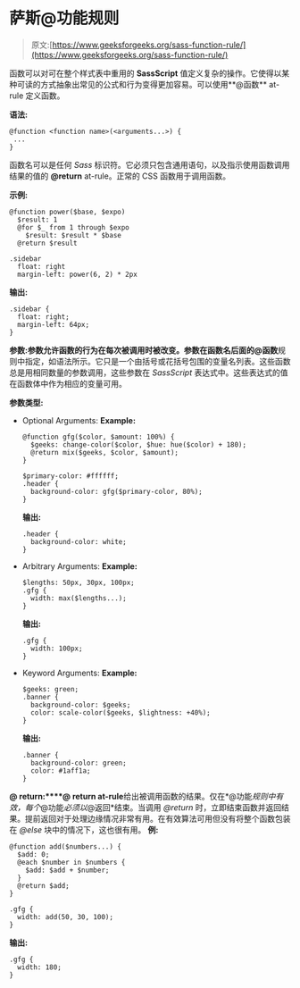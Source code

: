 # 萨斯@功能规则

> 原文:[https://www.geeksforgeeks.org/sass-function-rule/](https://www.geeksforgeeks.org/sass-function-rule/)

函数可以对可在整个样式表中重用的 **SassScript** 值定义复杂的操作。它使得以某种可读的方式抽象出常见的公式和行为变得更加容易。可以使用**@函数** at-rule 定义函数。

**语法:**

```
@function <function name>(<arguments...>) {
 ... 
}
```

函数名可以是任何 *Sass* 标识符。它必须只包含通用语句，以及指示使用函数调用结果的值的 **@return** at-rule。正常的 CSS 函数用于调用函数。

**示例:**

```
@function power($base, $expo)
  $result: 1
  @for $_ from 1 through $expo
    $result: $result * $base
  @return $result

.sidebar
  float: right
  margin-left: power(6, 2) * 2px
```

**输出:**

```
.sidebar {
  float: right;
  margin-left: 64px;
}

```

**参数:**参数允许函数的行为在每次被调用时被改变。参数在函数名后面的**@函数**规则中指定，如语法所示。它只是一个由括号或花括号包围的变量名列表。这些函数总是用相同数量的参数调用，这些参数在 *SassScript* 表达式中。这些表达式的值在函数体中作为相应的变量可用。

**参数类型:**

*   Optional Arguments:
    **Example:**

    ```
    @function gfg($color, $amount: 100%) {
      $geeks: change-color($color, $hue: hue($color) + 180);
      @return mix($geeks, $color, $amount);
    }

    $primary-color: #ffffff;
    .header {
      background-color: gfg($primary-color, 80%);
    }
    ```

    **输出:**

    ```
    .header {
      background-color: white;
    }

    ```

*   Arbitrary Arguments:
    **Example:**

    ```
    $lengths: 50px, 30px, 100px;
    .gfg {
      width: max($lengths...);
    }
    ```

    **输出:**

    ```
    .gfg {
      width: 100px;
    }

    ```

*   Keyword Arguments:
    **Example:**

    ```
    $geeks: green;
    .banner {
      background-color: $geeks;
      color: scale-color($geeks, $lightness: +40%);
    }
    ```

    **输出:**

    ```
    .banner {
      background-color: green;
      color: #1aff1a;
    }

    ```

**@ return:****@ return at-rule**给出被调用函数的结果。仅在*@功能*规则中有效，每个*@功能*必须以*@返回*结束。当调用 *@return* 时，立即结束函数并返回结果。提前返回对于处理边缘情况非常有用。在有效算法可用但没有将整个函数包装在 *@else* 块中的情况下，这也很有用。
**例:**

```
@function add($numbers...) {
  $add: 0;
  @each $number in $numbers {
    $add: $add + $number;
  }
  @return $add;
}

.gfg {
  width: add(50, 30, 100);
}
```

**输出:**

```
.gfg {
  width: 180;
}

```